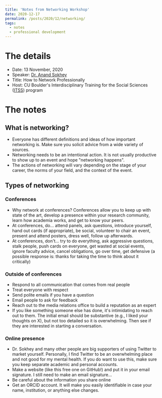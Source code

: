 ```yaml
---
title: 'Notes from Networking Workshop'
date: 2020-12-17
permalink: /posts/2020/12/networking/
tags:
  - notes
  - professional development
---
```


# The details
- Date: 13 November, 2020
- Speaker: [Dr. Anand Sokhey](https://sites.google.com/a/colorado.edu/aes/)
- Title: How to Network Professionally
- Host: CU Boulder's Interdisciplinary Training for the Social Sciences ([ITSS](https://www.colorado.edu/cartss/interdisciplinary-training-social-sciences-itss)) program

# The notes

## What is networking?
- Everyone has different definitions and ideas of how important networking is. Make sure you solicit advice from a wide variety of sources.
- Networking needs to be an intentional action. It is not usually productive to show up to an event and hope "networking happens".
- The actions of networking will vary depending on the stage of your career, the norms of your field, and the context of the event.

## Types of networking

### Conferences
- Why network at conferences? Conferences allow you to keep up with state of the art, develop a presence within your research community, learn how academia works, and get to know your peers.
- At conferences, do... attend panels, ask questions, introduce yourself, hand out cards (if appropriate), be social, volunteer to chair an event, present and attend posters, dress well, follow up afterwards.
- At conferences, don't... try to do everything, ask aggressive questions, stalk people, push cards on everyone, get wasted at social events, ignore faculty advice, cancel obligations, go over time, get defensive (a possible response is: thanks for taking the time to think about it critically)

### Outside of conferences
- Respond to all communication that comes from real people
- Treat everyone with respect
- Send polite emails if you have a question
- Email people to ask for feedback
- Reach out to the media relations office to build a reputation as an expert
- If you like something someone else has done, it's intimidating to reach out to them. The initial email should be substantive (e.g., I liked your thoughts on X), but not too detailed so it is overwhelming. Then see if they are interested in starting a conversation.

### Online presence
- Dr. Sokhey and many other people are big supporters of using Twitter to market yourself. Personally, I find Twitter to be an overwhelming place and not good for my mental health. If you do want to use this, make sure you keep separate academic and personal accounts.
- Make a website (like this free one on GitHub!) and put it in your email signature. I still need to make an email signature...
- Be careful about the information you share online
- Get an ORCID account. It will make you easily identifiable in case your name, institution, or anything else changes.
